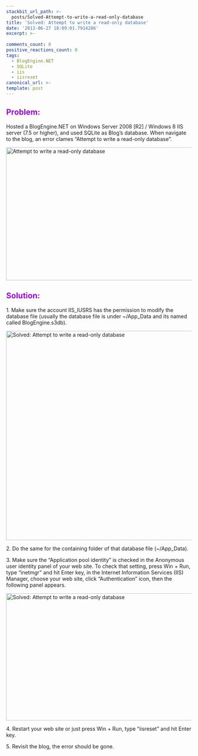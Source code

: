 ```yaml
---
stackbit_url_path: >-
  posts/Solved-Attempt-to-write-a-read-only-database
title: 'Solved: Attempt to write a read-only database'
date: '2013-06-27 18:09:01.7914286'
excerpt: >-
  
comments_count: 0
positive_reactions_count: 0
tags: 
  - BlogEngine.NET
  - SQLite
  - iis
  - iisreset
canonical_url: >-
template: post
---
```

<h2><font color="#9b00d3">Problem:</font></h2>  <p>Hosted a BlogEngine.NET on Windows Server 2008 [R2] / Windows 8 IIS server (7.5 or higher), and used SQLite as Blog’s database. When navigate to the blog, an error clames “Attempt to write a read-only database”.</p>  <p><a href="http://zizhujy.com/blog/image.axd?picture=image_624.png"><img title="Attempt to write a read-only database" style="border-left-width: 0px; border-right-width: 0px; background-image: none; border-bottom-width: 0px; padding-top: 0px; padding-left: 0px; display: inline; padding-right: 0px; border-top-width: 0px" border="0" alt="Attempt to write a read-only database" src="http://zizhujy.com/blog/image.axd?picture=image_thumb_313.png" width="653" height="361" /></a></p>  <h2><font color="#9b00d3">Solution:</font></h2>  <p>1. Make sure the account IIS_IUSRS has the permission to modify the database file (usually the database file is under ~/App_Data and its named called BlogEngine.s3db). </p>  <p><a href="http://zizhujy.com/blog/image.axd?picture=image_625.png"><img title="Solved: Attempt to write a read-only database" style="border-left-width: 0px; border-right-width: 0px; background-image: none; border-bottom-width: 0px; padding-top: 0px; padding-left: 0px; display: inline; padding-right: 0px; border-top-width: 0px" border="0" alt="Solved: Attempt to write a read-only database" src="http://zizhujy.com/blog/image.axd?picture=image_thumb_314.png" width="505" height="568" /></a></p>  <p>2. Do the same for the containing folder of that database file (~/App_Data).</p>  <p>3. Make sure the “Application pool identity” is checked in the Anonymous user identity panel of your web site. To check that setting, press Win + Run, type “inetmgr” and hit Enter key, in the Internet Information Services (IIS) Manager, choose your web site, click “Authentication” icon, then the following panel appears.</p>  <p><a href="http://zizhujy.com/blog/image.axd?picture=image_626.png"><img title="Solved: Attempt to write a read-only database" style="border-left-width: 0px; border-right-width: 0px; background-image: none; border-bottom-width: 0px; padding-top: 0px; padding-left: 0px; display: inline; padding-right: 0px; border-top-width: 0px" border="0" alt="Solved: Attempt to write a read-only database" src="http://zizhujy.com/blog/image.axd?picture=image_thumb_315.png" width="627" height="345" /></a></p>  <p>4. Restart your web site or just press Win + Run, type “iisreset” and hit Enter key.</p>  <p>5. Revisit the blog, the error should be gone.</p>